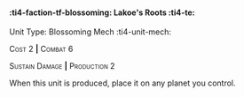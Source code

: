 #### :ti4-faction-tf-blossoming: **Lakoe's Roots** :ti4-te:

Unit Type: Blossoming Mech :ti4-unit-mech: 

<span style="font-variant:small-caps;">Cost</span> 2 __|__ <span style="font-variant:small-caps;">Combat</span> 6

<span style="font-variant:small-caps;">Sustain Damage</span> __|__ <span style="font-variant:small-caps;">Production</span> 2

When this unit is produced, place it on any planet you control.
